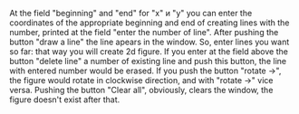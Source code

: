 
At the field "beginning" and "end" for "x" и "y"  you can enter the coordinates of the appropriate beginning and end of creating lines with the number, printed at the field "enter the number of line". After pushing the button "draw a line" the line apears in  the window. So, enter lines  you want so far: that way you will create 2d figure. If you enter at the field above the button  "delete line" a number of existing line and push this button, the line with entered number would be erased. If you push the button "rotate ->", the figure would rotate in clockwise direction, and with "rotate ->" vice versa. Pushing the button "Clear all", obviously, clears the window, the figure doesn't exist after that.